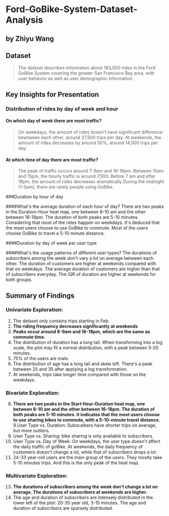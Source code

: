 # Ford-GoBike-System-Dataset-Analysis
## by Zhiyu Wang


## Dataset

> The dataset describes information about 183,000 rides in the Ford GoBike System covering the greater San Francisco Bay area, with user behavior as well as user demographic information.

## Key Insights for Presentation

### Distribution of rides by day of week and hour

#### On which day of week there are most traffic?
> On weekdays, the amount of rides doesn't have significant difference bewtween each other, around 27,500 trips per day.
> At weekends, the amount of rides decreases by around 50%, around 14,000 trips per day.

#### At which time of day there are most traffic?
> The peak of traffic occurs around 7-9am and 16-18pm.
> Between 10am and 15pm, the hourly traffic is around 7,500.
> Before 7 am and after 18pm, the amount of rides decreases dramatically
> During the midnight (1-5am), there are rarely people using GoBike.

###Duration by hour of day

####What's the average duration of each hour of day?
There are two peaks in the Duration-Hour heat map, one between 8-10 am and the other between 16-18pm.
The duration of both peaks are 5-10 minutes.
Considering that most of the rides happen on weekdays. It's deduced that the most users choose to use GoBike to commute.
Most of the users choose GoBike to travel a 5-10 minute distance.

####Duration by day of week per user type

####What's the usage patterns of different user types?
The durations of subscribers among the week don't vary a lot on average between each other.
The duration of customers are higher at weekends compared with that on weekdays.
The average duration of customers are higher than that of subscribers everyday.
The IQR of duration are higher at weekends for both groups.

## Summary of Findings

### Univariate Exploration:
1. The dataset only contains trips starting in Feb.
2. **The riding frequency decreases significantly at weekends**
3. **Peaks occur around 8-9am and 16-18pm, which are the same as commute time.**
4. The distribution of duration has a long tail. When transforming into a log scale, the plot may fit a normal distribution, with a peak between 5-20 minutes.
5. 75% of the users are male.
6. The distribution of age has a long tail and skew left. There's a peak between 25 and 35 after applying a log transformation.
7. At weekends, trips take longer time compared with those on the weekdays.
### Bivariate Exploration:
8. **There are two peaks in the Start Hour-Duration heat map, one between 8-10 am and the other between 16-18pm. The duration of both peaks are 5-10 minutes. It indicates that the most users choose to use sharing bikes to commute, with a 5-10-minute travel distance.**
9.User Type vs. Duration: Subscaibers have shorter trips on average, but more outliers.
10. User Type vs. Sharing: bike sharing is only available to subscribers.
11. User Type vs. Day of Week: On weekdays, the user type doesn't affect the daily traffic of goBike. At weekends, the daily frequency of customers doesn't change a lot, while that of subscribers drops a lot.
12. 24-33 year-old users are the main group of the users. They mostly take 5-10 minutes trips. And this is the only peak of the heat map.
### Multivariate Exploration:
13. **The durations of subscribers among the week don't change a lot on average. The durations of subscribers at weekends are higher.**
14. The age and duration of subscribers are intensely distributed in the lower left of the plot: 20-35 year old, 3-15 minutes. The age and duration of subscribers are sparsely distributed.

